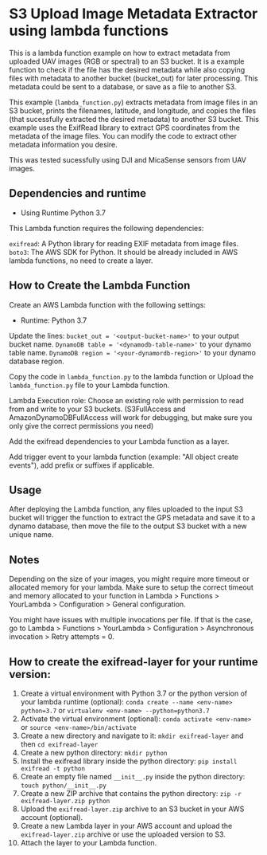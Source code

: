 # S3 Upload Image Metadata Extractor using lambda functions

This is a lambda function example on how to extract metadata from uploaded UAV images (RGB or spectral) to an S3 bucket. It is a example function to check if the file has the desired metadata while also copying files with metadata to another bucket (bucket_out) for later processing. This metadata could be sent to a database, or save as a file to another S3.

This example (`lambda_function.py`) extracts metadata from image files in an S3 bucket, prints the filenames, latitude, and longitude, and copies the files (that sucessfully extracted the desired metadata) to another S3 bucket. This example uses the ExifRead library to extract GPS coordinates from the metadata of the image files. You can modify the code to extract other metadata information you desire.

This was tested sucessfully using DJI and MicaSense sensors from UAV images.

## Dependencies and runtime

* Using Runtime Python 3.7

This Lambda function requires the following dependencies:

`exifread`: A Python library for reading EXIF metadata from image files.
`boto3`: The AWS SDK for Python. It should be already included in AWS lambda functions, no need to create a layer.

## How to Create the Lambda Function

Create an AWS Lambda function with the following settings:

* Runtime: Python 3.7

Update the lines: 
`bucket_out = '<output-bucket-name>'` to your output bucket name.
`DynamoDB table = '<dynamodb-table-name>'` to your dynamo table name.
`DynamoDB region = '<your-dynamordb-region>'` to your dynamo database region.

Copy the code in `lambda_function.py` to the lambda function or Upload the `lambda_function.py` file to your Lambda function.

Lambda Execution role: Choose an existing role with permission to read from and write to your S3 buckets. (S3FullAccess and AmazonDynamoDBFullAccess will work for debugging, but make sure you only give the correct permissions you need)

Add the exifread dependencies to your Lambda function as a layer.

Add trigger event to your lambda function (example: "All object create events"), add prefix or suffixes if applicable.

## Usage

After deploying the Lambda function, any files uploaded to the input S3 bucket will trigger the function to extract the GPS metadata and save it to a dynamo database, then move the file to the output S3 bucket with a new unique name.

## Notes

Depending on the size of your images, you might require more timeout or allocated memory for your lambda. Make sure to setup the correct timeout and memory allocated to your function in Lambda > Functions > YourLambda > Configuration > General configuration. 

You might have issues with multiple invocations per file. If that is the case, go to Lambda > Functions > YourLambda > Configuration > Asynchronous invocation > Retry attempts = 0. 

## How to create the exifread-layer for your runtime version:

1. Create a virtual environment with Python 3.7 or the python version of your lambda runtime (optional): `conda create --name <env-name> python=3.7` or `virtualenv <env-name> --python=python3.7`
2. Activate the virtual environment (optional): `conda activate <env-name>` or `source <env-name>/bin/activate`
3. Create a new directory and navigate to it: `mkdir exifread-layer` and then `cd exifread-layer` 
4. Create a new python directory: `mkdir python`
5. Install the exifread library inside the python directory: `pip install exifread -t python`
6. Create an empty file named `__init__.py` inside the python directory: `touch python/__init__.py`
7. Create a new ZIP archive that contains the python directory: `zip -r exifread-layer.zip python`
8. Upload the `exifread-layer.zip` archive to an S3 bucket in your AWS account (optional).
9. Create a new Lambda layer in your AWS account and upload the `exifread-layer.zip` archive or use the uploaded version to S3.
10. Attach the layer to your Lambda function.


